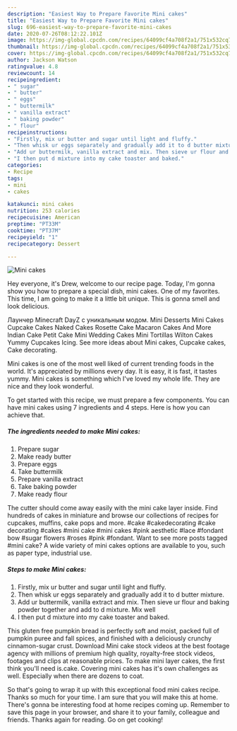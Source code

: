 ```yaml
---
description: "Easiest Way to Prepare Favorite Mini cakes"
title: "Easiest Way to Prepare Favorite Mini cakes"
slug: 696-easiest-way-to-prepare-favorite-mini-cakes
date: 2020-07-26T08:12:22.101Z
image: https://img-global.cpcdn.com/recipes/64099cf4a708f2a1/751x532cq70/mini-cakes-recipe-main-photo.jpg
thumbnail: https://img-global.cpcdn.com/recipes/64099cf4a708f2a1/751x532cq70/mini-cakes-recipe-main-photo.jpg
cover: https://img-global.cpcdn.com/recipes/64099cf4a708f2a1/751x532cq70/mini-cakes-recipe-main-photo.jpg
author: Jackson Watson
ratingvalue: 4.8
reviewcount: 14
recipeingredient:
- " sugar"
- " butter"
- " eggs"
- " buttermilk"
- " vanilla extract"
- " baking powder"
- " flour"
recipeinstructions:
- "Firstly, mix ur butter and sugar until light and fluffy."
- "Then whisk ur eggs separately and gradually add it to d butter mixture."
- "Add ur buttermilk, vanilla extract and mix. Then sieve ur flour and baking powder together and add to d mixture. Mix well"
- "I then put d mixture into my cake toaster and baked."
categories:
- Recipe
tags:
- mini
- cakes

katakunci: mini cakes 
nutrition: 253 calories
recipecuisine: American
preptime: "PT33M"
cooktime: "PT37M"
recipeyield: "1"
recipecategory: Dessert

---
```



![Mini cakes](https://img-global.cpcdn.com/recipes/64099cf4a708f2a1/751x532cq70/mini-cakes-recipe-main-photo.jpg)

Hey everyone, it's Drew, welcome to our recipe page. Today, I'm gonna show you how to prepare a special dish, mini cakes. One of my favorites. This time, I am going to make it a little bit unique. This is gonna smell and look delicious.

Лаунчер Minecraft DayZ с уникальным модом. Mini Desserts Mini Cakes Cupcake Cakes Naked Cakes Rosette Cake Macaron Cakes And More Indian Cake Petit Cake Mini Wedding Cakes Mini Tortillas Wilton Cakes Yummy Cupcakes Icing. See more ideas about Mini cakes, Cupcake cakes, Cake decorating.

Mini cakes is one of the most well liked of current trending foods in the world. It's appreciated by millions every day. It is easy, it is fast, it tastes yummy. Mini cakes is something which I've loved my whole life. They are nice and they look wonderful.


To get started with this recipe, we must prepare a few components. You can have mini cakes using 7 ingredients and 4 steps. Here is how you can achieve that.

<!--inarticleads1-->

##### The ingredients needed to make Mini cakes:

1. Prepare  sugar
1. Make ready  butter
1. Prepare  eggs
1. Take  buttermilk
1. Prepare  vanilla extract
1. Take  baking powder
1. Make ready  flour


The cutter should come away easily with the mini cake layer inside. Find hundreds of cakes in miniature and browse our collections of recipes for cupcakes, muffins, cake pops and more. #cake #cakedecorating #cake decorating #cakes #mini cake #mini cakes #pink aesthetic #lace #fondant bow #sugar flowers #roses #pink #fondant. Want to see more posts tagged #mini cake? A wide variety of mini cakes options are available to you, such as paper type, industrial use. 

<!--inarticleads2-->

##### Steps to make Mini cakes:

1. Firstly, mix ur butter and sugar until light and fluffy.
1. Then whisk ur eggs separately and gradually add it to d butter mixture.
1. Add ur buttermilk, vanilla extract and mix. Then sieve ur flour and baking powder together and add to d mixture. Mix well
1. I then put d mixture into my cake toaster and baked.


This gluten free pumpkin bread is perfectly soft and moist, packed full of pumpkin puree and fall spices, and finished with a deliciously crunchy cinnamon-sugar crust. Download Mini cake stock videos at the best footage agency with millions of premium high quality, royalty-free stock videos, footages and clips at reasonable prices. To make mini layer cakes, the first think you&#39;ll need is.cake. Covering mini cakes has it&#39;s own challenges as well. Especially when there are dozens to coat. 

So that's going to wrap it up with this exceptional food mini cakes recipe. Thanks so much for your time. I am sure that you will make this at home. There's gonna be interesting food at home recipes coming up. Remember to save this page in your browser, and share it to your family, colleague and friends. Thanks again for reading. Go on get cooking!
